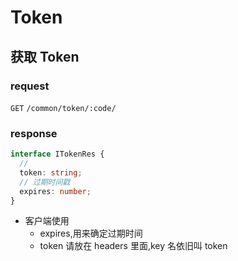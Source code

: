 # Token

## 获取 Token

### request

`GET` `/common/token/:code/`

### response

```typescript
interface ITokenRes {
  //
  token: string;
  // 过期时间戳
  expires: number;
}
```

- 客户端使用
  - expires,用来确定过期时间
  - token 请放在 headers 里面,key 名依旧叫 token
